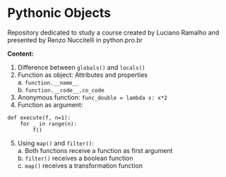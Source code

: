 # Pythonic Objects
Repository dedicated to study a course created by Luciano Ramalho and presented by Renzo Nuccitelli in python.pro.br

**Content:**  
1. Difference between `globals()` and `locals()`
2. Function as object: Attributes and properties  
    a. `function.__name__`  
    b. `function.__code__.co_code`  
3. Anonymous function: `func_double = lambda x: x*2`
4. Function as argument:
```
def execute(f, n=1):
    for _ in range(n):
        f()
```
5. Using `map()` and `filter()`:  
    a. Both functions receive a function as first argument  
    b. `filter()` receives a boolean function  
    c. `map()` receives a transformation function